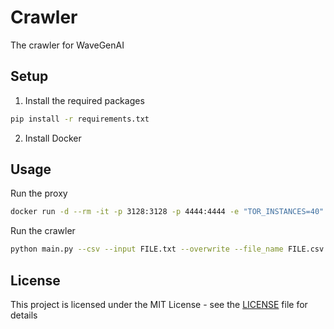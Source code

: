 # Crawler
The crawler for WaveGenAI

## Setup

1. Install the required packages
```bash
pip install -r requirements.txt
```

2. Install Docker

## Usage

Run the proxy
```bash
docker run -d --rm -it -p 3128:3128 -p 4444:4444 -e "TOR_INSTANCES=40" zhaowde/rotating-tor-http-proxy 
```


Run the crawler
```bash
python main.py --csv --input FILE.txt --overwrite --file_name FILE.csv
```

## License

This project is licensed under the MIT License - see the [LICENSE](LICENSE) file for details